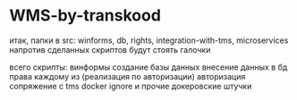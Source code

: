 # WMS-by-transkood
итак, папки в src:
winforms, db, rights, integration-with-tms, microservices
напротив сделанных скриптов будут стоять галочки

всего скрипты:
винформы
создание базы данных
внесение данных в бд
права каждому из (реализация по авторизации)
авторизация
сопряжение с tms
docker ignore и прочие докеровские штучки
